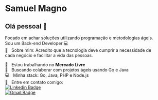 <!--
# Samuel Magno
## Hi there 👋
-->
<!--
**SamuelMagno/SamuelMagno** is a ✨ _special_ ✨ repository because its `README.md` (this file) appears on your GitHub profile.
Here are some ideas to get you started:
- 🔭 I’m currently working on ...
- 🌱 I’m currently learning ...
- 👯 I’m looking to collaborate on ...
- 🤔 I’m looking for help with ...
- 💬 Ask me about ...
- 📫 How to reach me: ...
- 😄 Pronouns: ...
- ⚡ Fun fact: ...
-->

# Samuel Magno

## Olá pessoal 👋
Focado em achar soluções utilizando programação e metodologias ágeis.
<br/> Sou um Back-end Developer :computer:
 <br/>💬  &nbsp; Sobre mim:
 Acredito que a tecnologia deve cumprir a necessidade de cada negócio e facilitar a vida das pessoas.

 :rocket:  &nbsp; Estou trabalhando no **Mercado Livre**
 <br/> :pencil: &nbsp; Buscando colaborar com projetos ágeis usando Go e Java<!--<br/> :books: &nbsp; Aprendendo: Design Patterns -->
 <br/> :computer: &nbsp; Minha stack: Go, Java, PHP e Node.js
 <br/> :email: &nbsp; Entre em contato comigo:
 <br/>
[![Linkedin Badge](https://img.shields.io/badge/-SamuelMagno-blue?style=for-the-badge&logo=Linkedin&logoColor=white&link=https://www.linkedin.com/in/samuelmagno/)](https://www.linkedin.com/in/samuelmagno/) 
 <br/>
 [![Gmail Badge](https://img.shields.io/badge/-samuelrtfmagno@gmail.com-c14438?style=for-the-badge&logo=Gmail&logoColor=white&link=mailto:samuelrtfmagno@gmail.com)](mailto:samuelrtfmagno@gmail.com)
